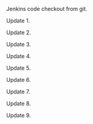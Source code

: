 Jenkins code checkout from git.


Update 1.

Update 2.

Update 3.

Update 4.

Update 5.

Update 6.

Update 7.

Update 8.

Update 9.
